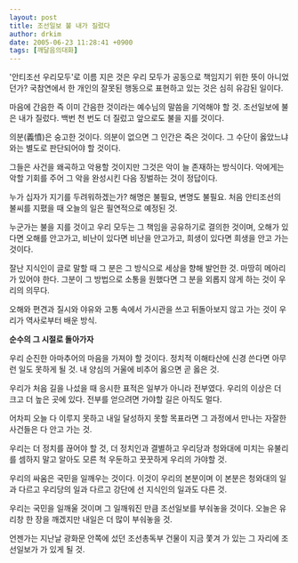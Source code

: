 ```yaml
---
layout: post
title: 조선일보 불 내가 질렀다
author: drkim
date: 2005-06-23 11:28:41 +0900
tags: [깨달음의대화]
---
```

'안티조선 우리모두'로 이름 지은 것은 우리 모두가 공동으로 책임지기 위한 뜻이 아니었던가? 국참연에서 한 개인의 잘못된 행동으로 표현하고 있는 것은 심히 유감된 일이다. 

마음에 간음한 즉 이미 간음한 것이라는 예수님의 말씀을 기억해야 할 것. 조선일보에 불은 내가 질렀다. 백번 천 번도 더 질렀고 앞으로도 불을 지를 것이다. 

의분(義憤)은 숭고한 것이다. 의분이 없으면 그 인간은 죽은 것이다. 그 수단이 옳았느냐와는 별도로 판단되어야 할 것이다. 

그들은 사건을 왜곡하고 악용할 것이지만 그것은 악이 늘 존재하는 방식이다. 악에게는 악할 기회를 주어 그 악을 완성시킨 다음 징벌하는 것이 정답이다. 

누가 십자가 지기를 두려워하겠는가? 해명은 불필요, 변명도 불필요. 처음 안티조선의 불씨를 지폈을 때 오늘의 일은 필연적으로 예정된 것. 

누군가는 불을 지를 것이고 우리 모두는 그 책임을 공유하기로 결의한 것이며, 오해가 있다면 오해를 안고가고, 비난이 있다면 비난을 안고가고, 희생이 있다면 희생을 안고 가는 것이다. 

잘난 지식인이 글로 말할 때 그 분은 그 방식으로 세상을 향해 발언한 것. 마땅히 메아리가 있어야 한다. 그분이 그 방법으로 소통을 원했다면 그 분을 외롭지 않게 하는 것이 우리의 의무다. 

오해와 편견과 질시와 야유와 고통 속에서 가시관을 쓰고 뒤돌아보지 않고 가는 것이 우리가 역사로부터 배운 방식.

**순수의 그 시절로 돌아가자**

우리 순진한 아마추어의 마음을 가져야 할 것이다. 정치적 이해타산에 신경 쓴다면 아무런 일도 못하게 될 것. 내 양심의 거울에 비추어 옳으면 곧 옳은 것. 

우리가 처음 길을 나섰을 때 응시한 표적은 일부가 아니라 전부였다. 우리의 이상은 더 크고 더 높은 곳에 있다. 전부를 얻으려면 가야할 길은 아직도 멀다. 

어차피 오늘 다 이루지 못하고 내일 달성하지 못할 목표라면 그 과정에서 만나는 자잘한 사건들은 다 안고 가는 것.

우리는 더 정치를 끊어야 할 것, 더 정치인과 결별하고 우리당과 청와대에 미치는 유불리를 셈하지 말고 알아도 모른 척 우둔하고 꿋꿋하게 우리의 가야할 것.

우리의 싸움은 국민을 일깨우는 것이다. 이것이 우리의 본분이며 이 본분은 청와대의 일과 다르고 우리당의 일과 다르고 강단에 선 지식인의 일과도 다른 것.

우리는 국민을 일깨울 것이며 그 일깨워진 만큼 조선일보를 부숴놓을 것이다. 오늘은 유리창 한 장을 깨겠지만 내일은 더 많이 부숴놓을 것. 

언젠가는 지난날 광화문 안쪽에 섰던 조선총독부 건물이 지금 쫓겨 가 있는 그 자리에 조선일보가 가 있게 될 것.